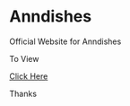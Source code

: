 # Anndishes

Official Website for Anndishes

To View

[Click Here](https://jonasann.github.io/Anndishes/)

Thanks
